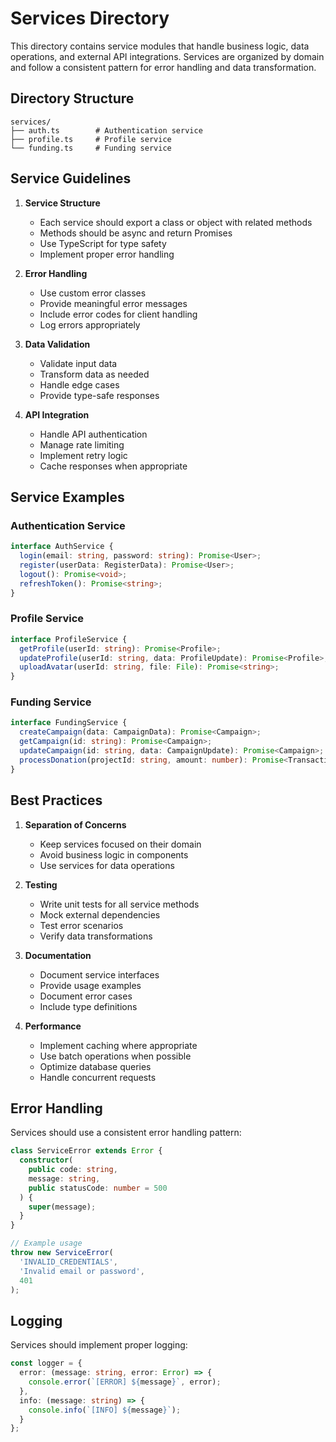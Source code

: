 # Services Directory

This directory contains service modules that handle business logic, data operations, and external API integrations. Services are organized by domain and follow a consistent pattern for error handling and data transformation.

## Directory Structure

```
services/
├── auth.ts        # Authentication service
├── profile.ts     # Profile service
└── funding.ts     # Funding service
```

## Service Guidelines

1. **Service Structure**
   - Each service should export a class or object with related methods
   - Methods should be async and return Promises
   - Use TypeScript for type safety
   - Implement proper error handling

2. **Error Handling**
   - Use custom error classes
   - Provide meaningful error messages
   - Include error codes for client handling
   - Log errors appropriately

3. **Data Validation**
   - Validate input data
   - Transform data as needed
   - Handle edge cases
   - Provide type-safe responses

4. **API Integration**
   - Handle API authentication
   - Manage rate limiting
   - Implement retry logic
   - Cache responses when appropriate

## Service Examples

### Authentication Service
```typescript
interface AuthService {
  login(email: string, password: string): Promise<User>;
  register(userData: RegisterData): Promise<User>;
  logout(): Promise<void>;
  refreshToken(): Promise<string>;
}
```

### Profile Service
```typescript
interface ProfileService {
  getProfile(userId: string): Promise<Profile>;
  updateProfile(userId: string, data: ProfileUpdate): Promise<Profile>;
  uploadAvatar(userId: string, file: File): Promise<string>;
}
```

### Funding Service
```typescript
interface FundingService {
  createCampaign(data: CampaignData): Promise<Campaign>;
  getCampaign(id: string): Promise<Campaign>;
  updateCampaign(id: string, data: CampaignUpdate): Promise<Campaign>;
  processDonation(projectId: string, amount: number): Promise<Transaction>;
}
```

## Best Practices

1. **Separation of Concerns**
   - Keep services focused on their domain
   - Avoid business logic in components
   - Use services for data operations

2. **Testing**
   - Write unit tests for all service methods
   - Mock external dependencies
   - Test error scenarios
   - Verify data transformations

3. **Documentation**
   - Document service interfaces
   - Provide usage examples
   - Document error cases
   - Include type definitions

4. **Performance**
   - Implement caching where appropriate
   - Use batch operations when possible
   - Optimize database queries
   - Handle concurrent requests

## Error Handling

Services should use a consistent error handling pattern:

```typescript
class ServiceError extends Error {
  constructor(
    public code: string,
    message: string,
    public statusCode: number = 500
  ) {
    super(message);
  }
}

// Example usage
throw new ServiceError(
  'INVALID_CREDENTIALS',
  'Invalid email or password',
  401
);
```

## Logging

Services should implement proper logging:

```typescript
const logger = {
  error: (message: string, error: Error) => {
    console.error(`[ERROR] ${message}`, error);
  },
  info: (message: string) => {
    console.info(`[INFO] ${message}`);
  }
};
``` 